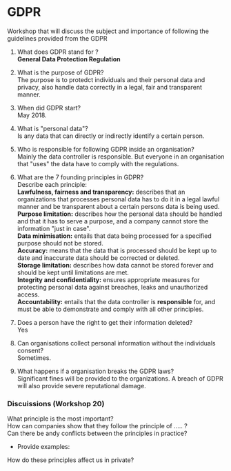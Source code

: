 # GDPR

Workshop that will discuss the subject and importance of following the guidelines provided from the GDPR

1. What does GDPR stand for ?   
  **General Data Protection Regulation**
2. What is the purpose of GDPR?   
   The purpose is to protedct individuals and their personal data and privacy, also handle data correctly in a legal, fair and transparent manner.  
3. When did GDPR start?   
   May 2018.
4. What is "personal data"?  
  Is any data that can directly or indirectly identify a certain person. 
5. Who is responsible for following GDPR inside an organisation?   
  Mainly the data controller is responsible. But everyone in an organisation that "uses" the data have to comply with the regulations.  
6. What are the 7 founding principles in GDPR?  
  Describe each principle:  
  **Lawfulness, fairness and transparency:** describes that an organizations that processes personal data has to do it in a legal lawful manner and be transparent about a certain persons data is being used.  
  **Purpose limitation:** describes how the personal data should be handled and that it has to serve a purpose, and a company cannot store the information "just in case".  
  **Data minimisation:** entails that data being processed for a specified purpose should not be stored.  
  **Accuracy:** means that the data that is processed should be kept up to date and inaccurate data should be corrected or deleted.  
  **Storage limitation:** describes how data cannot be stored forever and should be kept until limitations are met.  
  **Integrity and confidentiality:** ensures appropriate measures for protecting personal data against breaches, leaks and unauthorized access.  
  **Accountability:** entails that the data controller is **responsible** for, and must be able to demonstrate and comply with all other principles.  

8. Does a person have the right to get their information deleted?  
  Yes
9. Can organisations collect personal information without the individuals consent?   
  Sometimes.   
10. What happens if a organisation breaks the GDPR laws?  
  Significant fines will be provided to the organizations. A breach of GDPR will also provide severe reputational damage.

### Discuissions (Workshop 20)

What principle is the most important?  
How can companies show that they follow the principle of ..... ?  
Can there be andy conflicts between the principles in practice?  

* Provide examples:

How do these principles affect us in private?  
